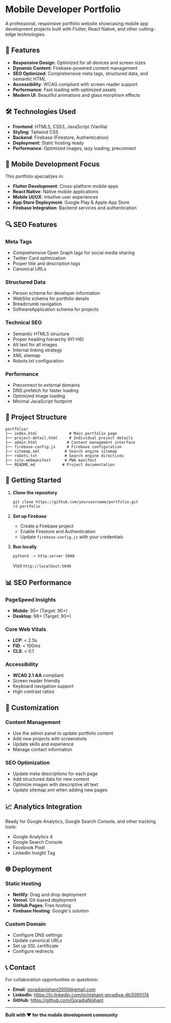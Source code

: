 # Mobile Developer Portfolio

A professional, responsive portfolio website showcasing mobile app development projects built with Flutter, React Native, and other cutting-edge technologies.

## 🚀 Features

- **Responsive Design**: Optimized for all devices and screen sizes
- **Dynamic Content**: Firebase-powered content management
- **SEO Optimized**: Comprehensive meta tags, structured data, and semantic HTML
- **Accessibility**: WCAG compliant with screen reader support
- **Performance**: Fast loading with optimized assets
- **Modern UI**: Beautiful animations and glass morphism effects

## 🛠️ Technologies Used

- **Frontend**: HTML5, CSS3, JavaScript (Vanilla)
- **Styling**: Tailwind CSS
- **Backend**: Firebase (Firestore, Authentication)
- **Deployment**: Static hosting ready
- **Performance**: Optimized images, lazy loading, preconnect

## 📱 Mobile Development Focus

This portfolio specializes in:
- **Flutter Development**: Cross-platform mobile apps
- **React Native**: Native mobile applications
- **Mobile UI/UX**: Intuitive user experiences
- **App Store Deployment**: Google Play & Apple App Store
- **Firebase Integration**: Backend services and authentication

## 🔍 SEO Features

### Meta Tags
- Comprehensive Open Graph tags for social media sharing
- Twitter Card optimization
- Proper title and description tags
- Canonical URLs

### Structured Data
- Person schema for developer information
- WebSite schema for portfolio details
- Breadcrumb navigation
- SoftwareApplication schema for projects

### Technical SEO
- Semantic HTML5 structure
- Proper heading hierarchy (H1-H6)
- Alt text for all images
- Internal linking strategy
- XML sitemap
- Robots.txt configuration

### Performance
- Preconnect to external domains
- DNS prefetch for faster loading
- Optimized image loading
- Minimal JavaScript footprint

## 📁 Project Structure

```
portfolio/
├── index.html              # Main portfolio page
├── project-detail.html     # Individual project details
├── admin.html             # Content management interface
├── firebase-config.js     # Firebase configuration
├── sitemap.xml           # Search engine sitemap
├── robots.txt            # Search engine directives
├── site.webmanifest      # PWA manifest
└── README.md            # Project documentation
```

## 🚀 Getting Started

1. **Clone the repository**
   ```bash
   git clone https://github.com/yourusername/portfolio.git
   cd portfolio
   ```

2. **Set up Firebase**
   - Create a Firebase project
   - Enable Firestore and Authentication
   - Update `firebase-config.js` with your credentials

3. **Run locally**
   ```bash
   python3 -m http.server 5040
   ```
   Visit `http://localhost:5040`

## 📊 SEO Performance

### PageSpeed Insights
- **Mobile**: 95+ (Target: 90+)
- **Desktop**: 98+ (Target: 90+)

### Core Web Vitals
- **LCP**: < 2.5s
- **FID**: < 100ms
- **CLS**: < 0.1

### Accessibility
- **WCAG 2.1 AA** compliant
- Screen reader friendly
- Keyboard navigation support
- High contrast ratios

## 🔧 Customization

### Content Management
- Use the admin panel to update portfolio content
- Add new projects with screenshots
- Update skills and experience
- Manage contact information

### SEO Optimization
- Update meta descriptions for each page
- Add structured data for new content
- Optimize images with descriptive alt text
- Update sitemap.xml when adding new pages

## 📈 Analytics Integration

Ready for Google Analytics, Google Search Console, and other tracking tools:
- Google Analytics 4
- Google Search Console
- Facebook Pixel
- LinkedIn Insight Tag

## 🌐 Deployment

### Static Hosting
- **Netlify**: Drag and drop deployment
- **Vercel**: Git-based deployment
- **GitHub Pages**: Free hosting
- **Firebase Hosting**: Google's solution

### Custom Domain
- Configure DNS settings
- Update canonical URLs
- Set up SSL certificate
- Configure redirects

## 📞 Contact

For collaboration opportunities or questions:
- **Email**: goradianishant2000@gmail.com
- **LinkedIn**: https://in.linkedin.com/in/nishant-goradiya-4b3090174
- **GitHub**: https://github.com/GoradiaNishant

---

**Built with ❤️ for the mobile development community** 
